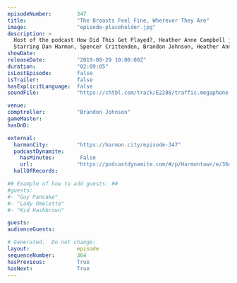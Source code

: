 ```yaml
---
episodeNumber:        347
title:                "The Breasts Feel Fine, Wherever They Are"
image:                "episode-placeholder.jpg"
description: >
  Host of the podcast How Did This Get Played?, Heather Anne Campbell joins Rick and Morty writer Nick Rutherford. 
  Starring Dan Harmon, Spencer Crittenden, Brandon Johnson, Heather Anne Campbell and Nick Rutherford.
showDate:             
releaseDate:          "2019-08-29 10:00:00Z"
duration:             "02:09:05"
isLostEpisode:        false
isTrailer:            false
hasExplicitLanguage:  false
soundFile:            "https://chtbl.com/track/E2288/traffic.megaphone.fm/STA1906132134.mp3?updated=1596574224"

venue:                
comptroller:          "Brandon Johnson"
gameMaster:           
hasDnD:               

external:
  harmonCity:         "https://harmon.city/episode-347"
  podcastDynamite:
    hasMinutes:        False
    url:              "https://podcastdynamite.com/#/p/Harmontown/e/364/347"
  hallOfRecords:      

## Example of how to add guests: ##
#guests:
#- "Guy Pancake"
#- "Lady Omelette"
#- "Kid Hashbrown"

guests:
audienceGuests:

# Generated.  Do not change:
layout:               episode
sequenceNumber:       364
hasPrevious:          True
hasNext:              True
---
```


<!-- The episode description will be rendered here -->
<!-- Add your content below here -->

